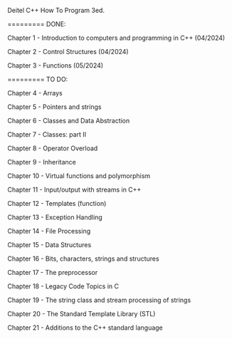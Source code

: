 Deitel C++ How To Program 3ed.


========= DONE: 

Chapter 1 - Introduction to computers and programming in C++ (04/2024)

Chapter 2 - Control Structures (04/2024)

Chapter 3 - Functions (05/2024)

========= TO DO:

Chapter 4 - Arrays

Chapter 5 - Pointers and strings 

Chapter 6 - Classes and Data Abstraction

Chapter 7 - Classes: part II

Chapter 8 - Operator Overload

Chapter 9 - Inheritance

Chapter 10 - Virtual functions and polymorphism

Chapter 11 - Input/output with streams in C++

Chapter 12 - Templates (function)

Chapter 13 - Exception Handling

Chapter 14 - File Processing

Chapter 15 - Data Structures

Chapter 16 - Bits, characters, strings and structures

Chapter 17 - The preprocessor

Chapter 18 - Legacy Code Topics in C

Chapter 19 - The string class and stream processing of strings

Chapter 20 - The Standard Template Library (STL)

Chapter 21 - Additions to the C++ standard language

